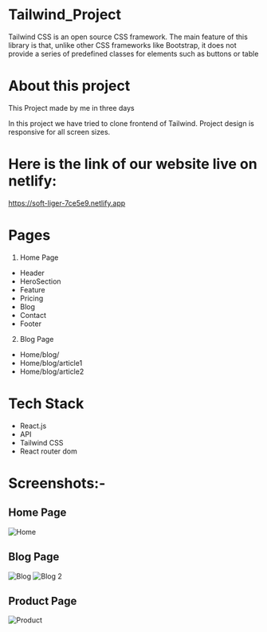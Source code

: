 # Tailwind_Project

Tailwind CSS is an open source CSS framework. The main feature of this library is that, unlike other CSS frameworks like Bootstrap, it does not provide a series of predefined classes for elements such as buttons or table

# About this project
This Project made by me in three days

In this project we have tried to clone frontend of Tailwind. Project design is responsive
for all screen sizes.

# Here is the link of our website live on netlify:
https://soft-liger-7ce5e9.netlify.app

# Pages
 
1. Home Page
  - Header
  - HeroSection
  - Feature
  - Pricing
  - Blog
  - Contact
  - Footer
 
2. Blog Page
  - Home/blog/
  - Home/blog/article1
  - Home/blog/article2

# Tech Stack
* React.js
* API
* Tailwind CSS
* React router dom

# Screenshots:-

## Home Page
![Home](https://user-images.githubusercontent.com/92791586/199413515-e29794d4-324b-41ae-9758-24412454c23c.PNG)


## Blog Page
![Blog](https://user-images.githubusercontent.com/92791586/199413378-f7faeca7-abb7-4455-b4da-8310a26f2b5c.PNG)
![Blog 2](https://user-images.githubusercontent.com/92791586/199413384-cb580bd9-5807-408b-a481-1ad4139e8933.PNG)

## Product Page
![Product](https://user-images.githubusercontent.com/92791586/199413583-7f2e12fb-5812-4e52-8c31-ca11fd1b926b.PNG)
